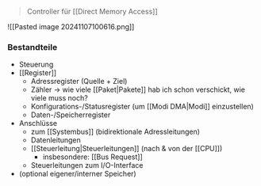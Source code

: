 > Controller für [[Direct Memory Access]]

![[Pasted image 20241107100616.png]]

### Bestandteile
- Steuerung
- [[Register]]
	- Adressregister (Quelle + Ziel)
	- Zähler -> wie viele [[Paket|Pakete]] hab ich schon verschickt, wie viele muss noch?
	- Konfigurations-/Statusregister (um [[Modi DMA|Modi]] einzustellen)
	- Daten-/Speicherregister
- Anschlüsse
	- zum [[Systembus]] (bidirektionale Adressleitungen)
	- Datenleitungen
	- [[Steuerleitung|Steuerleitungen]] (nach & von der [[CPU]])
		- insbesondere: [[Bus Request]]
	- Steuerleitungen zum I/O-Interface
- (optional eigener/interner Speicher)